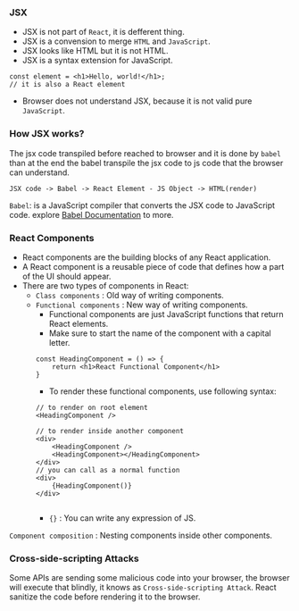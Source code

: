 ### JSX
- JSX is not part of `React`, it is defferent thing.
- JSX is a convension to merge `HTML` and `JavaScript`.
- JSX looks like HTML but it is not HTML.
- JSX is a syntax extension for JavaScript.
```JSX
const element = <h1>Hello, world!</h1>;
// it is also a React element
```
- Browser does not understand JSX, because it is not valid pure `JavaScript`.


### How JSX works?
The jsx code transpiled before reached to browser and it is done by `babel` than at the end the babel transpile the jsx code to js code that the browser can understand.
```plaintext
JSX code -> Babel -> React Element - JS Object -> HTML(render)
```

`Babel`: is a JavaScript compiler that converts the JSX code to JavaScript code. explore [Babel Documentation](https://babeljs.io/docs/en/) to more.


### React Components
- React components are the building blocks of any React application.
- A React component is a reusable piece of code that defines how a part of the UI should appear.
- There are two types of components in React:
    - `Class components` : Old way of writing components.
    - `Functional components` : New way of writing components.
        - Functional components are just JavaScript functions that return React elements.
        - Make sure to start the name of the component with a capital letter.
        ```JSX
        const HeadingComponent = () => {
            return <h1>React Functional Component</h1>
        }
        ```
        - To render these functional components, use following syntax:
        ```JSX
        // to render on root element
        <HeadingComponent />

        // to render inside another component
        <div>
            <HeadingComponent />
            <HeadingComponent></HeadingComponent>
        </div>
        // you can call as a normal function
        <div>
            {HeadingComponent()}
        </div>

        
        ```
        - `{}` : You can write any expression of JS.

`Component composition` : Nesting components inside other components.

### Cross-side-scripting Attacks
Some APIs are sending some malicious code into your browser, the browser will execute that blindly, it knows as `Cross-side-scripting Attack`. React sanitize the code before rendering it to the browser.